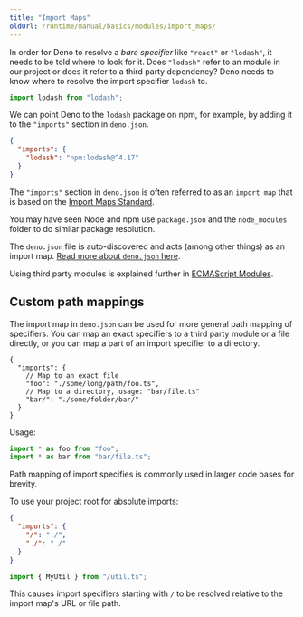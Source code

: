 ```yaml
---
title: "Import Maps"
oldUrl: /runtime/manual/basics/modules/import_maps/
---
```


In order for Deno to resolve a _bare specifier_ like `"react"` or `"lodash"`, it
needs to be told where to look for it. Does `"lodash"` refer to an module in our
project or does it refer to a third party dependency? Deno needs to know where
to resolve the import specifier `lodash` to.

```ts
import lodash from "lodash";
```

We can point Deno to the `lodash` package on npm, for example, by adding it to
the `"imports"` section in `deno.json`.

```json
{
  "imports": {
    "lodash": "npm:lodash@^4.17"
  }
}
```

The `"imports"` section in `deno.json` is often referred to as an `import map`
that is based on the
[Import Maps Standard](https://github.com/WICG/import-maps).

You may have seen Node and npm use `package.json` and the `node_modules` folder
to do similar package resolution.

The `deno.json` file is auto-discovered and acts (among other things) as an
import map.
[Read more about `deno.json` here](../getting_started/configuration_file.md).

Using third party modules is explained further in
[ECMAScript Modules](./modules/).

## Custom path mappings

The import map in `deno.json` can be used for more general path mapping of
specifiers. You can map an exact specifiers to a third party module or a file
directly, or you can map a part of an import specifier to a directory.

```jsonc title="deno.jsonc"
{
  "imports": {
    // Map to an exact file
    "foo": "./some/long/path/foo.ts",
    // Map to a directory, usage: "bar/file.ts"
    "bar/": "./some/folder/bar/"
  }
}
```

Usage:

```ts
import * as foo from "foo";
import * as bar from "bar/file.ts";
```

Path mapping of import specifies is commonly used in larger code bases for
brevity.

To use your project root for absolute imports:

```json title="deno.json"
{
  "imports": {
    "/": "./",
    "./": "./"
  }
}
```

```ts title="main.ts"
import { MyUtil } from "/util.ts";
```

This causes import specifiers starting with `/` to be resolved relative to the
import map's URL or file path.
